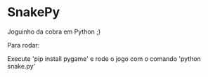 # SnakePy
Joguinho da cobra em Python ;)

Para rodar:

  Execute 'pip install pygame' e rode o jogo com o comando 'python snake.py'
